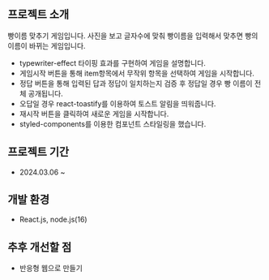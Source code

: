 프로젝트 소개
---
빵이름 맞추기 게임입니다.
사진을 보고 글자수에 맞춰 빵이름을 입력해서 맞추면 빵의 이름이 바뀌는 게임입니다.
+ typewriter-effect 타이핑 효과를 구현하여 게임을 설명합니다.
+ 게임시작 버튼을 통해 item항목에서 무작위 항목을 선택하여 게임을 시작합니다.
+ 정답 버튼을 통해 입력된 답과 정답이 일치하는지 검증 후 정답일 경우 빵 이름이 전체 공개됩니다.
+ 오답일 경우 react-toastify를 이용하여 토스트 알림을 띄워줍니다.
+ 재시작 버튼을 클릭하여 새로운 게임을 시작합니다.
+ styled-components를 이용한 컴포넌트 스타일링을 했습니다.


프로젝트 기간
---
+ 2024.03.06 ~


개발 환경
---
+ React.js, node.js(16)


추후 개선할 점
---
+ 반응형 웹으로 만들기
